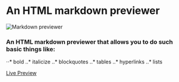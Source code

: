 # An HTML markdown previewer
![Markdown previewer](https://res.cloudinary.com/dffnnfo2w/image/upload/v1573602802/markdown_pbbfa6.png)

### An HTML markdown previewer that allows you to do such basic things like: 

⋅⋅* bold 
..* italicize
..* blockquotes
..* tables
..* hyperlinks
..* lists

[Live Preview](https://codepen.io/Adrian540/full/NWWqJRp)

